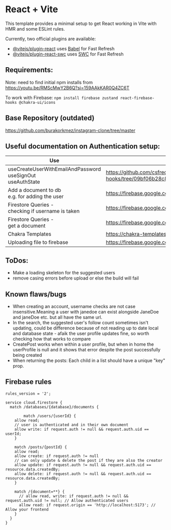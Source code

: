 # React + Vite

This template provides a minimal setup to get React working in Vite with HMR and some ESLint rules.

Currently, two official plugins are available:

- [@vitejs/plugin-react](https://github.com/vitejs/vite-plugin-react/blob/main/packages/plugin-react/README.md) uses [Babel](https://babeljs.io/) for Fast Refresh
- [@vitejs/plugin-react-swc](https://github.com/vitejs/vite-plugin-react-swc) uses [SWC](https://swc.rs/) for Fast Refresh


## Requirements: 

Note: need to find initial npm installs from https://youtu.be/RMScMwY2B6Q?si=159AAkKAR0Q4ZC6T

To work with Firebase:
`npm install firebase zustand react-firebase-hooks @chakra-ui/icons`

## Base Repository (outdated)
https://github.com/burakorkmez/instagram-clone/tree/master

## Useful documentation on Authentication setup:

|Use|url|
|--|--|
|useCreateUserWithEmailAndPassword<br> useSignOut<br>useAuthState |https://github.com/csfrequency/react-firebase-hooks/tree/09bf06b28c82b4c3c1beabb1b32a8007232ed045/auth|
|Add a document to db <br> e.g. for adding the user|https://firebase.google.com/docs/firestore/manage-data/add-data|
|Firestore Queries -<br> checking if username is taken |https://firebase.google.com/docs/firestore/query-data/queries|
|Firestore Queries -<br> get a document |https://firebase.google.com/docs/firestore/query-data/get-data|
|Chakra Templates|https://chakra-templates.vercel.app/forms/authentication|
|Uploading file to firebase|https://firebase.google.com/docs/storage/web/upload-files|

## ToDos:
* Make a loading skeleton for the suggested users
* remove casing errors before upload or else the build will fail

## Known flaws/bugs
* When creating an account, username checks are not case insensitive.Meaning a user with janedoe can exist alongside JaneDoe and janeDoe etc. but all have the same url.
* In the search, the suggested user's follow count sometimes isn't updating, could be difference because of not reading up to date local and database state - afaik the user profile updates fine, so worth checking how that works to compare
* CreatePost works when within a user profile, but when in home the userProfile is null and it shows that error despite the post successfully being created
* When returning the posts: Each child in a list should have a unique "key" prop.

## Firebase rules

```
rules_version = '2';

service cloud.firestore {
  match /databases/{database}/documents {

		match /users/{userId} {
    allow read;
    // user is authenticated and in their own document
    allow write: if request.auth != null && request.auth.uid == userId;
    }
    
    match /posts/{postId} {
    allow read;
    allow create: if request.auth != null
    // can only update & delete the post if they are also the creator
    allow update: if request.auth != null && request.auth.uid == resource.data.createdBy;
    allow delete: if request.auth != null && request.auth.uid == resource.data.createdBy;
    }

    match /{document=**} {
      // allow read, write: if request.auth != null && request.auth.uid != null; // Allow authenticated users
      allow read: if request.origin == 'http://localhost:5173'; // Allow your frontend
    }
  }
}
```